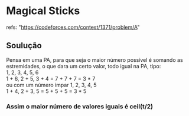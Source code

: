 # Magical Sticks


refs: "https://codeforces.com/contest/1371/problem/A"
<br>
## Soulução
Pensa em uma PA, para que seja o maior número possível é somando as estremidades, o que dara um certo valor, todo igual na PA,
tipo:
<br>
1, 2, 3, 4, 5, 6
<br>
1 + 6, 2 + 5, 3 + 4 = 7 + 7 + 7 = 3 * 7
<br>
ou com um número impar
1, 2, 3, 4, 5
<br>
1 + 4, 2 + 3, 5 = 5 + 5 + 5 = 3 * 5
<br>
### Assim o maior número de valores iguais é ceil(t/2)



